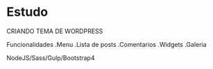 # Estudo

CRIANDO TEMA DE WORDPRESS

Funcionalidades
.Menu
.Lista de posts
.Comentarios
.Widgets
.Galeria

NodeJS/Sass/Gulp/Bootstrap4
